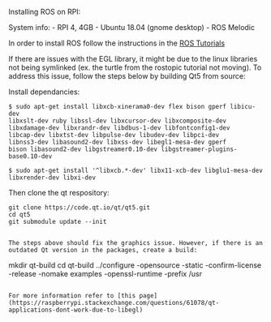 Installing ROS on RPI:

System info: 
    - RPI 4, 4GB
    - Ubuntu 18.04 (gnome desktop)
    - ROS Melodic

In order to install ROS follow the instructions in the [ROS Tutorials](http://wiki.ros.org/melodic/Installation/Ubuntu)

If there are issues with the EGL library, it might be due to the linux libraries 
not being symlinked (ex. the turtle from the rostopic tutorial not moving). To address this issue, follow the steps below by building Qt5 from source:

Install dependancies:

```
$ sudo apt-get install libxcb-xinerama0-dev flex bison gperf libicu-dev 
libxslt-dev ruby libssl-dev libxcursor-dev libxcomposite-dev 
libxdamage-dev libxrandr-dev libdbus-1-dev libfontconfig1-dev 
libcap-dev libxtst-dev libpulse-dev libudev-dev libpci-dev 
libnss3-dev libasound2-dev libxss-dev libegl1-mesa-dev gperf 
bison libasound2-dev libgstreamer0.10-dev libgstreamer-plugins-base0.10-dev

$ sudo apt-get install '^libxcb.*-dev' libx11-xcb-dev libglu1-mesa-dev 
libxrender-dev libxi-dev
```

Then clone the qt respository:

```
git clone https://code.qt.io/qt/qt5.git
cd qt5
git submodule update --init


The steps above should fix the graphics issue. However, if there is an outdated Qt version in the packages, create a build:

```
mkdir qt-build
cd qt-build
../configure -opensource -static -confirm-license 
-release -nomake examples -openssl-runtime -prefix /usr
```

For more information refer to [this page](https://raspberrypi.stackexchange.com/questions/61078/qt-applications-dont-work-due-to-libegl)

